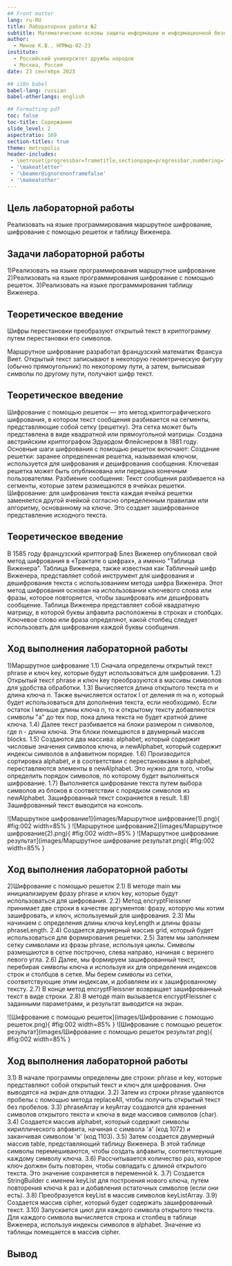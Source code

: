 ```yaml
---
## Front matter
lang: ru-RU
title: Лабораторная работа №2
subtitle: Математические основы защиты информации и информационной безопасности
author:
  - Минов К.В., НПМмд-02-23
institute:
  - Российский университет дружбы народов
  - Москва, Россия
date: 23 сентября 2023

## i18n babel
babel-lang: russian
babel-otherlangs: english

## Formatting pdf
toc: false
toc-title: Содержание
slide_level: 2
aspectratio: 169
section-titles: true
theme: metropolis
header-includes:
 - \metroset{progressbar=frametitle,sectionpage=progressbar,numbering=fraction}
 - '\makeatletter'
 - '\beamer@ignorenonframefalse'
 - '\makeatother'
---
```


## Цель лабораторной работы
Реализовать на языке программирования маршрутное шифрование, шифрование с помощью решеток и таблицу Виженера.


## Задачи лабораторной работы
1)Реализовать на языке программирования маршрутное шифрование
2)Реализовать на языке программирования шифрование с помощью решеток.
3)Реализовать на языке программирования  таблицу Виженера.

## Теоретическое введение

Шифры перестановки преобразуют открытый текст в криптограмму путем перестановки его символов.

Маршрутное шифрование разработал французский математик Франсуа Виет. Открытый текст записывают в некоторую геометрическую фигуру (обычно прямоугольник) по некоторому пути, а затем, выписывая символы по другому пути, получают шифр текст.

## Теоретическое введение
Шифрование с помощью решеток — это метод криптографического шифрования, в котором текст сообщения разбивается на сегменты, представляющие собой сетку (решетку). Эта сетка может быть представлена в виде квадратной или прямоугольной матрицы. Создана австрийским криптографом Эдуардом Флейснером в 1881 году.
Основные шаги шифрования с помощью решеток включают:
Создание решетки: заранее определенная решетка, называемая ключом, используется для шифрования и дешифрования сообщения. Ключевая решетка может быть опубликована или передана конечным пользователям.
Разбиение сообщения: Текст сообщения разбивается на сегменты, которые затем размещаются в ячейках решетки.
Шифрование: для шифрования текста каждая ячейка решетки заменяется другой ячейкой согласно определенным правилам или алгоритму, основанному на ключе. Это создает зашифрованное представление исходного текста.


## Теоретическое введение

В 1585 году французский криптограф Блез Виженер опубликовал свой метод шифрования в «Трактате о шифрах», а именно "Таблица Виженера".
Таблица Виженера, также известная как Табличный шифр Виженера, представляет собой инструмент для шифрования и дешифрования текста с использованием метода шифра Виженера. Этот метод шифрования основан на использовании ключевого слова или фразы, которое повторяется, чтобы зашифровать или дешифровать сообщение.
Таблица Виженера представляет собой квадратную матрицу, в которой буквы алфавита расположены в строках и столбцах. Ключевое слово или фраза определяют, какой столбец следует использовать для шифрования каждой буквы сообщения.


## Ход выполнения лабораторной работы

1)Маршрутное шифрование
1.1) Сначала определены открытый текст phrase и ключ key, которые будут использоваться для шифрования. 
1.2) Открытый текст phrase и ключ key преобразуются в массивы символов для удобства обработки.
 1.3) Вычисляется длина открытого текста m и длина ключа n. Также вычисляется остаток l от деления m на n, который будет использоваться для дополнения текста, если необходимо. Если остаток l меньше длины ключа n, то к открытому тексту добавляются символы "a" до тех пор, пока длина текста не будет кратной длине ключа. 1.4) Далее текст разбивается на блоки размером n символов, где n - длина ключа. Эти блоки помещаются в двумерный массив blocks. 
1.5) Создаются два массива: alphabet, который содержит числовые значения символов ключа, и newAlphabet, который содержит индексы символов в алфавитном порядке. 1.6) Производится сортировка alphabet, и в соответствии с перестановками в alphabet, переставляются элементы в newAlphabet. Это нужно для того, чтобы определить порядок символов, по которому будет выполняться шифрование. 
1.7) Выполняется шифрование текста путем выбора символов из блоков в соответствии с порядком символов из newAlphabet. Зашифрованный текст сохраняется в result. 1.8) Зашифрованный текст выводится на консоль.

![Маршрутное шифрование1](images/Маршрутное шифрование(1).png){ #fig:002 width=85% } 
![Маршрутное шифрование2](images/Маршрутное шифрование(2).png){ #fig:002 width=85% } ![Маршрутное шифрование результат](images/Маршрутное шифрование результат.png){ #fig:002 width=85% }


## Ход выполнения лабораторной работы
2)Шифрование с помощью решеток
2.1) В методе main мы инициализируем фразу phrase и ключ key, которые будут использоваться для шифрования. 
2.2) Метод encryptFleissner принимает две строки в качестве аргументов: фразу, которую мы хотим зашифровать, и ключ, используемый для шифрования. 
2.3) Мы начинаем с определения длины ключа keyLength и длины фразы phraseLength. 
2.4) Создается двумерный массив grid, который будет использоваться для формирования решетки. 
2.5) Затем мы заполняем сетку символами из фразы phrase, используя циклы. Символы размещаются в сетке построчно, слева направо, начиная с верхнего левого угла.
 2.6) Далее, мы формируем зашифрованный текст, перебирая символы ключа и используя их для определения индексов строк и столбцов в сетке. Мы берем символы из сетки, соответствующие этим индексам, и добавляем их к зашифрованному тексту.
 2.7) В конце метод encryptFleissner возвращает зашифрованный текст в виде строки. 
2.8) В методе main вызывается encryptFleissner с заданными параметрами, и результат выводится на экран.

![Шифрование с помощью решеток](images/Шифрование с помощью решеток.png){ #fig:002 width=85% }
![Шифрование с помощью решеток результат](images/Шифрование с помощью решеток результат.png){ #fig:002 width=85% }


## Ход выполнения лабораторной работы
3.1) В начале программы определены две строки: phrase и key, которые представляют собой открытый текст и ключ для шифрования. Они выводятся на экран для отладки. 3.2) Затем из строки phrase удаляются пробелы с помощью метода replaceAll, чтобы получить открытый текст без пробелов. 
3.3) phraseArray и keyArray создаются для хранения символов открытого текста и ключа в виде массивов символов (char). 
3.4) Создается массив alphabet, который содержит символы кириллического алфавита, начиная с символа 'а' (код 1072) и заканчивая символом 'я' (код 1103). 
3.5) Затем создается двумерный массив table, представляющий таблицу Виженера. В этой таблице символы перемешиваются, чтобы создать алфавиты, соответствующие каждому символу ключа. 
3.6) Рассчитывается количество раз, которое ключ должен быть повторен, чтобы совпадать с длиной открытого текста. Это значение сохраняется в переменной k. 
3.7) Создается StringBuilder с именем keyList для построения нового ключа, путем повторения ключа k раз и добавления остаточных символов (если они есть). 
3.8) Преобразуется keyList в массив символов keyListArray. 
3.9) Создается массив cipher, который будет содержать зашифрованный текст. 
3.10) Запускается цикл для каждого символа открытого текста. Для каждого символа вычисляется строка и столбец в таблице Виженера, используя индексы символов в alphabet. Значение из таблицы помещается в массив cipher.


## Вывод

